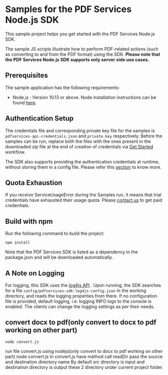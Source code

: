 # Samples for the PDF Services Node.js SDK

This sample project helps you get started with the  PDF Services Node.js SDK.

The sample JS scripts illustrate how to perform PDF-related actions (such as converting to and from the PDF format) using 
the SDK. **Please note that the PDF Services Node.js SDK supports only server side use cases.**

## Prerequisites
The sample application has the following requirements:
* Node.js : Version 10.13 or above. Node installation instructions can be found 
[here](https://nodejs.org/en/download/).


## Authentication Setup

The credentials file and corresponding private key file for the samples is ```pdfservices-api-credentials.json``` and ```private.key``` 
respectively. Before the samples can be run, replace both the files with the ones present in the downloaded zip file at 
the end of creation of credentials via [Get Started](https://www.adobe.io/apis/documentcloud/dcsdk/gettingstarted.html?ref=getStartedWithServicesSdk) workflow.

The SDK also supports providing the authentication credentials at runtime, without storing them in a config file. Please
refer this [section](#create-a-pdf-file-from-a-docx-file-by-providing-in-memory-authentication-credentials) to 
know more.

## Quota Exhaustion

If you receive ServiceUsageError during the Samples run, it means that trial credentials have exhausted their usage quota. 
Please [contact us](https://www.adobe.com/go/pdftoolsapi_requestform) to get paid credentials.

## Build with npm

Run the following command to build the project:
```$xslt
npm install
```

Note that the PDF Services SDK is listed as a dependency in the package.json and will be downloaded automatically.

## A Note on Logging
For logging, this SDK uses the [log4js API](https://www.npmjs.com/package/log4js) . 
Upon running, the SDK searches for a file ```config/pdfservices-sdk-log4js-config.json``` in the working directory, and reads the
logging properties from there. If no configuration file is provided, default logging, i.e. logging INFO logs to the console is enabled. The clients can change the logging settings as per their needs.

## convert docx to pdf(only convert to docx to pdf working on other part)

```$xslt
node convert.js
```

run file convert.js using nodejs(only convert to docx to pdf working on other part)
node convert.js
In convert.js have method call readDir pass the source and destination directory name
By default src directory is input and destination directory is output 
these 2 directory under current project folder.